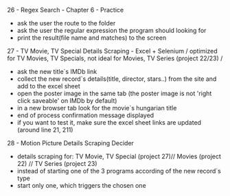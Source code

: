 26 - Regex Search - Chapter 6 - Practice
- ask the user the route to the folder
- ask the user the regular expression the program should looking for
- print the result(file name and matches) to the screen

27 - TV Movie, TV Special Details Scraping - Excel + Selenium / optimized for TV Movies, TV Specials, not ideal for Movies, TV Series (project 22/23) /
- ask the new title`s IMDb link
- collect the new record`s details(title, director, stars..) from the site and add to the excel sheet
- open the poster image in the same tab (the poster image is not 'right click saveable' on IMDb by default)
- in a new browser tab look for the movie`s hungarian title
- end of process confirmation message displayed
- if you want to test it, make sure the excel sheet links are updated (around line 21, 211)


28 - Motion Picture Details Scraping Decider
- details scraping for: TV Movie, TV Special (project 27)// Movies (project 22) // TV Series (project 23)
- instead of starting one of the 3 programs according of the new record`s type
- start only one, which triggers the chosen one
